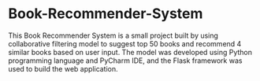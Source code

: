 # Book-Recommender-System
 This Book Recommender System is a small project built by using collaborative filtering model to suggest top 50 books and recommend 4 similar books based on user input. The model was developed using Python programming language and PyCharm IDE, and the Flask framework was used to build the web application.
